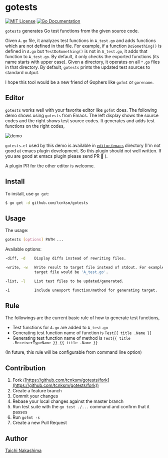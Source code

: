 # gotests

[![MIT License](http://img.shields.io/badge/license-MIT-blue.svg?style=flat-square)][license]
[![Go Documentation](http://img.shields.io/badge/go-documentation-blue.svg?style=flat-square)][godocs]

[license]: /LICENSE
[godocs]: http://godoc.org/github.com/tcnksm/gotests

`gotests` generates Go test functions from the given source code.

Given `A.go` file, it analyzes test functions in `A_test.go` and adds functions which are not defined in that file. For example, if a function `DoSomething()` is defined in `A.go` but `TestDoSomething()` is not in `A_test.go`, it adds that function to `A_test.go`. By default, it only checks the exported functions (its name starts with upper case). Given a directory, it operates on all `*.go` files in that directory. By default, `gotests` prints the updated test sources to standard output.

I hope this tool would be a new friend of Gophers like `gofmt` or `gorename`. 

## Editor

`gotests` works well with your favorite editor like `gofmt` does. The following demo shows using `gotests` from Emacs. The left display shows the source codes and the right shows test source codes. It generates and adds test functions on the right codes,

![demo](https://googledrive.com/host/0Bx6MCSr67pIpZFdTdUJfR05KVU0/gotests.gif)

`gotests.el` used by this demo is available in [`editor/emacs`](/editor/emacs) directory (I'm not good at emacs plugin development. So this plugin should not well written. If you are good at emacs plugin please send PR 🙇 ).

A plugin PR for the other editor is welcome.

## Install

To install, use `go get`:

```bash
$ go get -d github.com/tcnksm/gotests
```

## Usage

The usage:

```bash
gotests [options] PATH ...
```

Available options:

```bash
-diff, -d    Display diffs instead of rewriting files.

-write, -w   Write result to target file instead of stdout. For example, if source file name is 'A.go',             
             target file would be 'A_test.go'.

-list, -l    List test files to be updated/generated.

-i           Include unexport function/method for generating target.
```

## Rule

The followings are the current basic rule of how to generate test functions, 

- Test functions for `A.go` are added to `A_test.go`
- Generating test function name of function is `Test{{ title .Name }}` 
- Generating test function name of method is `Test{{ title .ReceiverTypeName }}_{{ title .Name }}`

(In future, this rule will be configurable from command line option)

## Contribution

1. Fork ([https://github.com/tcnksm/gotests/fork](https://github.com/tcnksm/gotests/fork))
1. Create a feature branch
1. Commit your changes
1. Rebase your local changes against the master branch
1. Run test suite with the `go test ./...` command and confirm that it passes
1. Run `gofmt -s`
1. Create a new Pull Request

## Author

[Taichi Nakashima](https://github.com/tcnksm)
